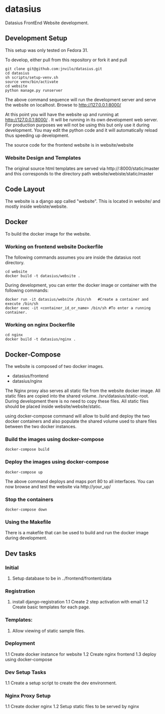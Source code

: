 # datasius
Datasius FrontEnd Website development. 

## Development Setup 

This setup was only tested on Fedora 31. 

To develop, either pull from this repository or fork it and pull 

```
git clone git@github.com:jnvilo/datasius.git
cd datasius
sh scripts/setup-venv.sh 
source venv/bin/activate
cd website
python manage.py runserver
```
The above command sequence will run the development server and serve the website on localhost. Browse to http://127.0.0.1:8000/

At this point you will have the website up and running at http://127.0.0.1:8000/ . It will be running in its own development web server. For production purposes we will not be using this but only use it during development. You may edit the python code and it will automatically reload thus speeding up development. 

The source code for the frontend website is in website/website

### Website Design and Templates

The original source html templates are served via http://<ip or domain>:8000/static/master and this corresponds to the directory path website/webiste/static/master 
  
## Code Layout

The website is a django app called "website". This is located in website/ and mostly inside webiste/website. 


## Docker 

To build the docker image for the website.

### Working on frontend website Dockerfile

The following commands assumes you are inside the datasius root directory.
```
cd website
docker build -t datasius/website . 
```

During development, you can enter the docker image or container with the following commands:

```
docker run -it datasius/website /bin/sh   #Create a container and execute /bin/sh
docker exec -it <container_id_or_name> /bin/sh #To enter a running container.
```
### Working on nginx Dockerfile

```
cd nginx
docker build -t datasius/nginx . 
```

## Docker-Compose

The website is composed of two docker images. 

* datasius/frontend
* datasius/nginx

The Nginx proxy also serves all static file from the website docker image. All static files are copied into the shared volume. /srv/datasius/static-root. During development there is no need to copy these files. All static files should be placed inside website/website/static.

using docker-compose command will allow to build and deploy the two docker containers and also populate the shared volume used to share files between the two docker instances. 

### Build the images using docker-compose

```
docker-compose build
```
### Deploy the images using docker-compose

```
docker-compose up 
```
The above command deploys and maps port 80 to all interfaces. You can now browse and test the website via http://your_up/ 

### Stop the containers

```
docker-compose down
```

### Using the Makefile

There is a makefile that can be used to build and run the docker image during development. 


## Dev tasks

### Initial
1. Setup database to be in ../frontend/frontent/data

### Registration
1. install django-registration
1.1 Create 2 step activation with email 
1.2 Create basic templates for each page. 

### Templates:
1. Allow viewing of static sample files.


### Deployment

1.1 Create docker instance for website
1.2 Create nginx frontend
1.3 deploy using docker-compose 


### Dev Setup Tasks

1.1 Create a setup script to create the dev environment. 

### Nginx Proxy Setup

1.1 Create docker nginx 
1.2 Setup static files to be served by nginx
